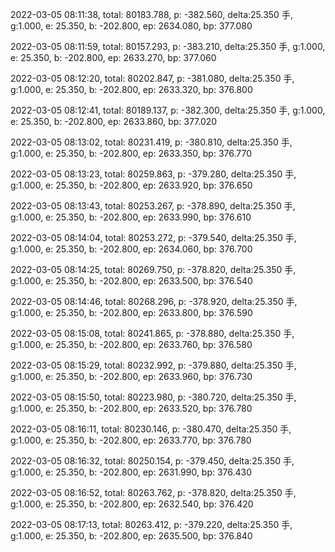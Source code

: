 2022-03-05 08:11:38, total: 80183.788, p: -382.560, delta:25.350 手, g:1.000, e: 25.350, b: -202.800, ep: 2634.080, bp: 377.080

2022-03-05 08:11:59, total: 80157.293, p: -383.210, delta:25.350 手, g:1.000, e: 25.350, b: -202.800, ep: 2633.270, bp: 377.060

2022-03-05 08:12:20, total: 80202.847, p: -381.080, delta:25.350 手, g:1.000, e: 25.350, b: -202.800, ep: 2633.320, bp: 376.800

2022-03-05 08:12:41, total: 80189.137, p: -382.300, delta:25.350 手, g:1.000, e: 25.350, b: -202.800, ep: 2633.860, bp: 377.020

2022-03-05 08:13:02, total: 80231.419, p: -380.810, delta:25.350 手, g:1.000, e: 25.350, b: -202.800, ep: 2633.350, bp: 376.770

2022-03-05 08:13:23, total: 80259.863, p: -379.280, delta:25.350 手, g:1.000, e: 25.350, b: -202.800, ep: 2633.920, bp: 376.650

2022-03-05 08:13:43, total: 80253.267, p: -378.890, delta:25.350 手, g:1.000, e: 25.350, b: -202.800, ep: 2633.990, bp: 376.610

2022-03-05 08:14:04, total: 80253.272, p: -379.540, delta:25.350 手, g:1.000, e: 25.350, b: -202.800, ep: 2634.060, bp: 376.700

2022-03-05 08:14:25, total: 80269.750, p: -378.820, delta:25.350 手, g:1.000, e: 25.350, b: -202.800, ep: 2633.500, bp: 376.540

2022-03-05 08:14:46, total: 80268.296, p: -378.920, delta:25.350 手, g:1.000, e: 25.350, b: -202.800, ep: 2633.800, bp: 376.590

2022-03-05 08:15:08, total: 80241.865, p: -378.880, delta:25.350 手, g:1.000, e: 25.350, b: -202.800, ep: 2633.760, bp: 376.580

2022-03-05 08:15:29, total: 80232.992, p: -379.880, delta:25.350 手, g:1.000, e: 25.350, b: -202.800, ep: 2633.960, bp: 376.730

2022-03-05 08:15:50, total: 80223.980, p: -380.720, delta:25.350 手, g:1.000, e: 25.350, b: -202.800, ep: 2633.520, bp: 376.780

2022-03-05 08:16:11, total: 80230.146, p: -380.470, delta:25.350 手, g:1.000, e: 25.350, b: -202.800, ep: 2633.770, bp: 376.780

2022-03-05 08:16:32, total: 80250.154, p: -379.450, delta:25.350 手, g:1.000, e: 25.350, b: -202.800, ep: 2631.990, bp: 376.430

2022-03-05 08:16:52, total: 80263.762, p: -378.820, delta:25.350 手, g:1.000, e: 25.350, b: -202.800, ep: 2632.540, bp: 376.420

2022-03-05 08:17:13, total: 80263.412, p: -379.220, delta:25.350 手, g:1.000, e: 25.350, b: -202.800, ep: 2635.500, bp: 376.840